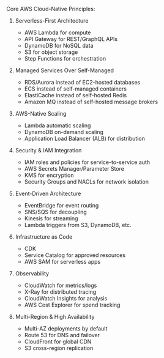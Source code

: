 Core AWS Cloud-Native Principles:

1. Serverless-First Architecture

   - AWS Lambda for compute
   - API Gateway for REST/GraphQL APIs
   - DynamoDB for NoSQL data
   - S3 for object storage
   - Step Functions for orchestration

2. Managed Services Over Self-Managed

   - RDS/Aurora instead of EC2-hosted databases
   - ECS instead of self-managed containers
   - ElastiCache instead of self-hosted Redis
   - Amazon MQ instead of self-hosted message brokers

3. AWS-Native Scaling

   - Lambda automatic scaling
   - DynamoDB on-demand scaling
   - Application Load Balancer (ALB) for distribution

4. Security & IAM Integration

   - IAM roles and policies for service-to-service auth
   - AWS Secrets Manager/Parameter Store
   - KMS for encryption
   - Security Groups and NACLs for network isolation

5. Event-Driven Architecture

   - EventBridge for event routing
   - SNS/SQS for decoupling
   - Kinesis for streaming
   - Lambda triggers from S3, DynamoDB, etc.

6. Infrastructure as Code

   - CDK
   - Service Catalog for approved resources
   - AWS SAM for serverless apps

7. Observability

   - CloudWatch for metrics/logs
   - X-Ray for distributed tracing
   - CloudWatch Insights for analysis
   - AWS Cost Explorer for spend tracking

8. Multi-Region & High Availability

   - Multi-AZ deployments by default
   - Route 53 for DNS and failover
   - CloudFront for global CDN
   - S3 cross-region replication
